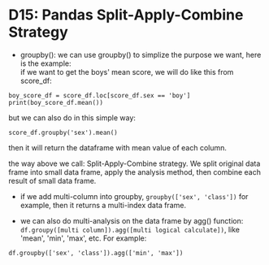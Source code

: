 # D15: Pandas Split-Apply-Combine Strategy

*	groupby(): we can use groupby() to simplize the purpose we want, here is the example:<br>
if we want to get the boys' mean score, we will do like this from score_df:

```
boy_score_df = score_df.loc[score_df.sex == 'boy']
print(boy_score_df.mean())
```

but we can also do in this simple way:

```
score_df.groupby('sex').mean()
```

then it will return the dataframe with mean value of each column.

the way above we call: Split-Apply-Combine strategy. We split original data frame into small data frame, apply the analysis method, then combine each result of small data frame.

*	if we add multi-column into groupby, `groupby(['sex', 'class'])` for example, then it returns a multi-index data frame.

*	we can also do multi-analysis on the data frame by agg() function: `df.groupy([multi column]).agg([multi logical calculate])`, like 'mean', 'min', 'max', etc. For example:<br>
```
df.groupby(['sex', 'class']).agg(['min', 'max'])
```









